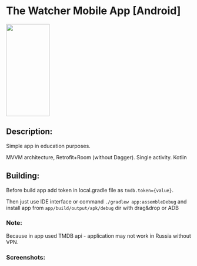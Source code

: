# The Watcher Mobile App [Android]

<img src="https://user-images.githubusercontent.com/30049446/222979545-77666bc7-2f8d-4a8e-877a-3ac7a32f9ed9" width="118" height="250" />

## Description:

Simple app in education purposes.

MVVM architecture, Retrofit+Room (without Dagger). Single activity. Kotlin

## Building:

Before build app add token in local.gradle file as `tmdb.token={value}`.

Then just use IDE interface or command `./gradlew app:assembleDebug` and install app from `app/build/output/apk/debug` dir with drag&drop or ADB

### Note:

Because in app used TMDB api - application may not work in Russia without VPN.

### Screenshots:

